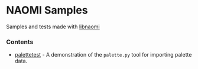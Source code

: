 # NAOMI Samples
 Samples and tests made with [libnaomi](https://github.com/DragonMinded/libnaomi)

 ### Contents

 - [palettetest](./palettetest/) - A demonstration of the `palette.py` tool for importing palette data.